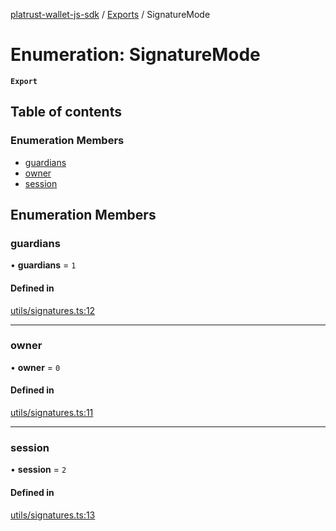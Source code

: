 [platrust-wallet-js-sdk](../README.md) / [Exports](../modules.md) / SignatureMode

# Enumeration: SignatureMode

**`Export`**

## Table of contents

### Enumeration Members

- [guardians](SignatureMode.md#guardians)
- [owner](SignatureMode.md#owner)
- [session](SignatureMode.md#session)

## Enumeration Members

### guardians

• **guardians** = ``1``

#### Defined in

[utils/signatures.ts:12](https://github.com/study-core/bonus-wallet-js-sdk/blob/c53d985/src/utils/signatures.ts#L12)

___

### owner

• **owner** = ``0``

#### Defined in

[utils/signatures.ts:11](https://github.com/study-core/bonus-wallet-js-sdk/blob/c53d985/src/utils/signatures.ts#L11)

___

### session

• **session** = ``2``

#### Defined in

[utils/signatures.ts:13](https://github.com/study-core/bonus-wallet-js-sdk/blob/c53d985/src/utils/signatures.ts#L13)
